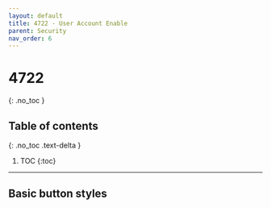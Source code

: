 ```yaml
---
layout: default
title: 4722 - User Account Enable
parent: Security
nav_order: 6
---
```

# 4722
{: .no_toc }

## Table of contents
{: .no_toc .text-delta }

1. TOC
{:toc}

---
## Basic button styles
